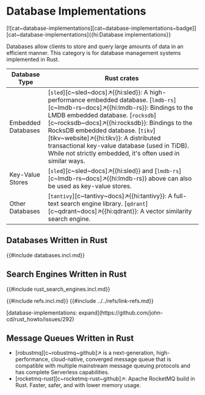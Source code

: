 # Database Implementations

[![cat~database-implementations][cat~database-implementations~badge]][cat~database-implementations]{{hi:Database implementations}}

Databases allow clients to store and query large amounts of data in an efficient manner. This category is for database management systems implemented in Rust.

| Database Type | Rust crates |
|---|---|
| Embedded Databases | [`sled`][c~sled~docs]↗{{hi:sled}}: A high-performance embedded database. [`lmdb-rs`][c~lmdb-rs~docs]↗{{hi:lmdb-rs}}: Bindings to the LMDB embedded database. [`rocksdb`][c~rocksdb~docs]↗{{hi:rocksdb}}: Bindings to the RocksDB embedded database. [`tikv`][tikv~website]↗{{hi:tikv}}: A distributed transactional key-value database (used in TiDB). While not strictly embedded, it's often used in similar ways. |
| Key-Value Stores | [`sled`][c~sled~docs]↗{{hi:sled}} and [`lmdb-rs`][c~lmdb-rs~docs]↗{{hi:lmdb-rs}} above can also be used as key-value stores. |
| Other Databases | [`tantivy`][c~tantivy~docs]↗{{hi:tantivy}}: A full-text search engine library. [`qdrant`][c~qdrant~docs]↗{{hi:qdrant}}: A vector similarity search engine. |

## Databases Written in Rust

{{#include databases.incl.md}}

## Search Engines Written in Rust

{{#include rust_search_engines.incl.md}}

{{#include refs.incl.md}}
{{#include ../../refs/link-refs.md}}

<div class="hidden">
[database-implementations: expand](https://github.com/john-cd/rust_howto/issues/292)

## Message Queues Written in Rust

- [robustmq][c~robustmq~github]↗ is a next-generation, high-performance, cloud-native, converged message queue that is compatible with multiple mainstream message queuing protocols and has complete Serverless capabilities.
- [rocketmq-rust][c~rocketmq-rust~github]↗: Apache RocketMQ build in Rust. Faster, safer, and with lower memory usage.

</div>
